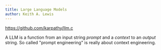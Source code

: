 ```yaml
---
title: Large Language Models
author: Keith A. Lewis
---
```


https://github.com/karpathy/llm.c

A LLM is a function from an input string _prompt_ and a _context_ to an _output_ string.
So called "prompt engineering" is really about context engineering.
